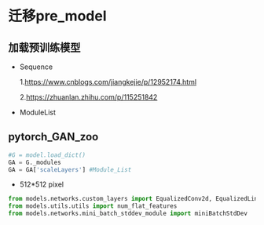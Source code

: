 # 迁移pre_model

## 加载预训练模型

- Sequence

  1.https://www.cnblogs.com/jiangkejie/p/12952174.html

  2.https://zhuanlan.zhihu.com/p/115251842
  
- ModuleList

## pytorch_GAN_zoo

```py
#G = model.load_dict()
GA = G._modules
GA = GA['scaleLayers'] #Module_List
```


- 512*512 pixel
```py
from models.networks.custom_layers import EqualizedConv2d, EqualizedLinear, NormalizationLayer, Upscale2d
from models.utils.utils import num_flat_features
from models.networks.mini_batch_stddev_module import miniBatchStdDev

```





